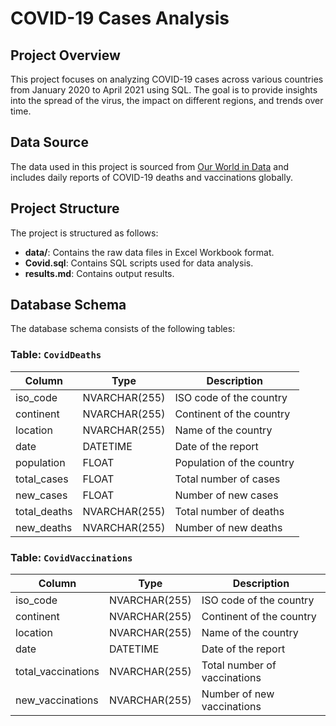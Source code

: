 # COVID-19 Cases Analysis

## Project Overview

This project focuses on analyzing COVID-19 cases across various countries from January 2020 to April 2021 using SQL. The goal is to provide insights into the spread of the virus, the impact on different regions, and trends over time.

## Data Source

The data used in this project is sourced from [Our World in Data](https://ourworldindata.org/covid-deaths) and includes daily reports of COVID-19 deaths and vaccinations globally.

## Project Structure

The project is structured as follows:

- **data/**: Contains the raw data files in Excel Workbook format.
- **Covid.sql**: Contains SQL scripts used for data analysis.
- **results.md**: Contains output results.

## Database Schema

The database schema consists of the following tables:

### Table: `CovidDeaths`

| Column       | Type    | Description                      |
|--------------|---------|----------------------------------|
| iso_code     | NVARCHAR(255) | ISO code of the country |
| continent     | NVARCHAR(255) | Continent of the country |
| location     | NVARCHAR(255) | Name of the country |
| date     | DATETIME | Date of the report |
| population     | FLOAT | Population of the country |
| total_cases     | FLOAT | Total number of cases |
| new_cases     | FLOAT | Number of new cases |
| total_deaths     | NVARCHAR(255) | Total number of deaths |
| new_deaths     | NVARCHAR(255) | Number of new deaths |

### Table: `CovidVaccinations`

| Column       | Type    | Description                      |
|--------------|---------|----------------------------------|
| iso_code     | NVARCHAR(255) | ISO code of the country |
| continent     | NVARCHAR(255) | Continent of the country |
| location     | NVARCHAR(255) | Name of the country |
| date     | DATETIME | Date of the report |
| total_vaccinations| NVARCHAR(255) | Total number of vaccinations |
| new_vaccinations| NVARCHAR(255) | Number of new vaccinations |




